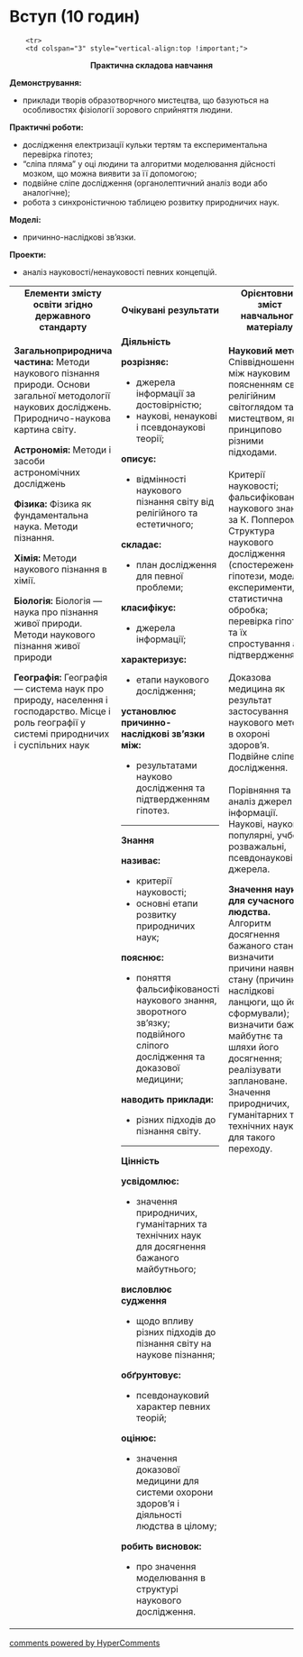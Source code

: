 <div id="hypercomments_widget" class="js-hypercomments-widget invisible"></div>

# Вступ (10 годин)


<table>
	<tr>
		<td width="35%" align="center"><b>Елементи змісту освіти згідно державного стандарту</b></td>
		<td width="35%" align="center"><b>Очікувані результати</b></td>
		<td width="30%" align="center"><b>Орієнтовний зміст навчального матеріалу</b></td>
	</tr>
	<tr>
		<td width="35%" style="vertical-align:top !important;">
<p><b>Загальноприроднича частина:</b> Методи наукового пізнання природи. Основи загальної методології наукових досліджень. Природничо-наукова картина світу.</p>
<p><b>Астрономія:</b> Методи і засоби астрономічних досліджень </p>
<p><b>Фізика:</b> Фізика як фундаментальна наука. Методи пізнання. </p>
<p><b>Хімія:</b> Методи наукового пізнання в хімії.</p>
<p><b>Біологія:</b> Біологія — наука про пізнання живої природи. Методи наукового пізнання живої природи  </p>
<p><b>Географія:</b>  Географія — система наук про природу, населення і господарство. Місце і роль географії у системі природничих і суспільних наук</p>
		</td>
		<td width="35%" style="vertical-align:top !important;">
<b>Діяльність</b><br>
		<p><b>розрізняє:</b><br>
		<ul>
		<li>джерела інформації за достовірністю;</li>
		<li>наукові, ненаукові і псевдонаукові теорії;</li>
		</ul>
		<b>описує: </b><br>
		<ul>
		<li>відмінності наукового пізнання світу від релігійного та естетичного;</li>
		</ul>
		<b>складає:</b><br>
		<ul>
		<li>план дослідження для певної проблеми;</li>
		</ul>
		<b>класифікує: </b><br>
		<ul>
		<li>джерела інформації; </li>
		</ul>
		<b>характеризує: </b><br>
		<ul>
		<li>етапи наукового дослідження;</li>
		</ul>
		<b>установлює причинно-наслідкові зв’язки між:</b><br>
		<ul>
		<li>результатами науково дослідження та підтвердженням гіпотез.</li>
		</ul></p>
		<hr>
		<b>Знання</b><br>
				<p><b>називає: </b><br>
		<ul>
		<li>критерії науковості;</li>
		<li>основні етапи розвитку природничих наук; </li>
		</ul>
		<b>пояснює: </b><br>
		<ul>
		<li>поняття фальсифікованості наукового знання, зворотного зв’язку; подвійного сліпого дослідження та доказової медицини;</li>
		</ul>
		<b>наводить приклади: </b><br>
		<ul>
		<li>різних підходів до пізнання світу.</li>
		</ul></p>
		<hr>
				<b>Цінність</b><br>
						<p><b>усвідомлює: </b><br>
		<ul>
		<li>значення природничих, гуманітарних та технічних наук для досягнення бажаного майбутнього;</li>
		</ul>
		<b>висловлює судження </b><br>
		<ul>
		<li>щодо впливу різних підходів до пізнання світу на наукове  пізнання;</li>
		</ul>
		<b>обґрунтовує: </b><br>
		<ul>
		<li>псевдонауковий характер певних теорій;</li>
		</ul>
		<b>оцінює:</b><br>
		<ul>
		<li>значення доказової медицини для системи охорони здоров’я і діяльності людства в цілому;</li>
		</ul>
		<b>робить висновок:</b><br>
		<ul>
		<li>про значення моделювання в структурі наукового дослідження.</li>
		</ul></p>
		</td>		
		<td width="30%" style="vertical-align:top !important;">
<p><b>Науковий метод.</b> Співвідношення між науковим поясненням світу, релігійним світоглядом та мистецтвом, як принципово різними підходами.<br><br>
Критерії науковості; фальсифікованість наукового знання за К. Поппером. Структура наукового дослідження (спостереження, гіпотези, моделі, експерименти, статистична обробка; перевірка гіпотез та їх спростування або підтвердження).<br><br>
Доказова медицина як результат застосування наукового методу в охороні здоров’я. Подвійне сліпе дослідження.<br><br>
Порівняння та аналіз джерел інформації. Наукові, науково-популярні, учбові, розважальні, псевдонаукові джерела.</p>
<p><b>Значення науки для сучасного людства.</b> Алгоритм досягнення бажаного стану: визначити причини наявного стану (причинно-наслідкові ланцюги, що його сформували); визначити бажане майбутнє та шляхи його досягнення; реалізувати заплановане. Значення природничих, гуманітарних та технічних наук для такого переходу.</p>
		</td>
	</tr>

		<tr>
		<td colspan="3" style="vertical-align:top !important;">
<p align="center"><b>Практична складова навчання</b></p>
<p><b>Демонстрування:</b><br>
<ul>
<li>приклади творів образотворчного мистецтва, що базуються на особливостях фізіології зорового сприйняття людини.</li>
</ul></p>
<p><b>Практичні роботи:</b><br>
<ul>
<li>дослідження електризації кульки тертям та експериментальна перевірка гіпотез;</li>
<li>“сліпа пляма” у оці людини та алгоритми моделювання дійсності мозком, що можна виявити за її допомогою;</li>
<li>подвійне сліпе дослідження (органолептичний аналіз води або аналогічне); </li>
<li>робота з синхроністичною таблицею розвитку природничих наук.</li>
</ul></p>
<p><b>Моделі:</b><br>
<ul>
<li>причинно-наслідкові зв’язки.</li>
</ul></p>
<p><b>Проекти:</b><br>
<ul>
<li>аналіз науковості/ненауковості певних концепцій.</li>
</ul></p>
		</td>
	</tr>
</table>







<div class="js-hypercomments-container">
<a href="http://hypercomments.com" class="hc-link" title="comments widget">comments powered by HyperComments</a>
</div>